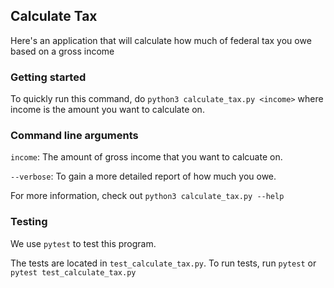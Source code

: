## Calculate Tax
Here's an application that will calculate how much of federal tax you owe based on a gross income

### Getting started
To quickly run this command, do `python3 calculate_tax.py <income>` where income is the amount you want to calculate on.

### Command line arguments
`income`: The amount of gross income that you want to calcuate on.

`--verbose`: To gain a more detailed report of how much you owe.

For more information, check out `python3 calculate_tax.py --help`

### Testing
We use `pytest` to test this program.

The tests are located in `test_calculate_tax.py`. To run tests, run `pytest` or `pytest test_calculate_tax.py`
